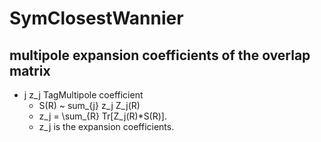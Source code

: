 # SymClosestWannier

## multipole expansion coefficients of the overlap matrix
- j z_j TagMultipole coefficient
    - S(R) ~ sum_{j} z_j Z_j(R)
    - z_j = \sum_{R} Tr[Z_j(R)*S(R)].
    - z_j is the expansion coefficients.